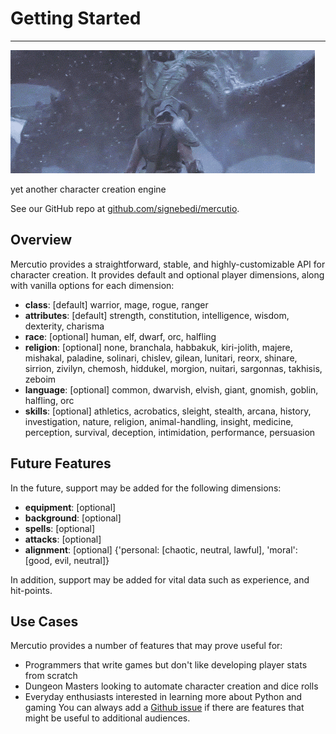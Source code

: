 # Getting Started 
---

![dragon gif](cropped.gif)

yet another character creation engine

See our GitHub repo at [github.com/signebedi/mercutio](https://github.com/signebedi/mercutio).

## Overview

Mercutio provides a straightforward, stable, and highly-customizable API for character creation. It provides default and optional player dimensions, along with vanilla options for each dimension:

- **class**: [default] warrior, mage, rogue, ranger
- **attributes**: [default] strength, constitution, intelligence, wisdom, dexterity, charisma
- **race**: [optional] human, elf, dwarf, orc, halfling
- **religion**: [optional] none, branchala, habbakuk, kiri-jolith, majere, mishakal, paladine, solinari, chislev, gilean, lunitari, reorx, shinare, sirrion, zivilyn, chemosh, hiddukel, morgion, nuitari, sargonnas, takhisis, zeboim
- **language**: [optional] common, dwarvish, elvish, giant, gnomish, goblin, halfling, orc
- **skills**: [optional] athletics, acrobatics, sleight, stealth, arcana, history, investigation, nature, religion, animal-handling, insight, medicine, perception, survival, deception, intimidation, performance, persuasion

## Future Features

In the future, support may be added for the following dimensions:
* **equipment**: [optional]
* **background**: [optional]
* **spells**: [optional]
* **attacks**: [optional]
* **alignment**: [optional] {'personal: [chaotic, neutral, lawful], 'moral': [good, evil, neutral]}

In addition, support may be added for vital data such as experience, and hit-points.

## Use Cases

Mercutio provides a number of features that may prove useful for:
- Programmers that write games but don't like developing player stats from scratch
- Dungeon Masters looking to automate character creation and dice rolls
- Everyday enthusiasts interested in learning more about Python and gaming
You can always add a [Github issue](https://github.com/signebedi/mercutio/issues) if there are features that might be useful to additional audiences.

